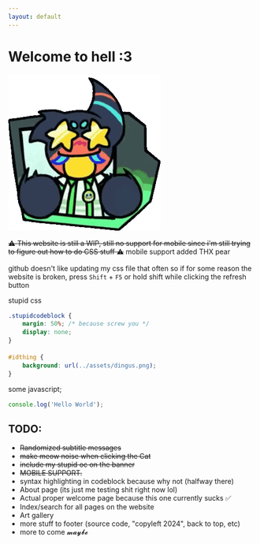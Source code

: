 ```yaml
---
layout: default
---
```


# Welcome to hell :3



<img src="assets/gregoriah/excited.gif" class="centered resized">

~~⚠ This website is still a WIP, still no support for mobile since i'm still trying to figure out how to do CSS stuff ⚠~~ mobile support added THX pear <br> <br>
github doesn't like updating my css file that often so if for some reason the website is broken, press `Shift` + `F5` or hold shift while clicking the refresh button


stupid css
```css
.stupidcodeblock {
    margin: 50%; /* because screw you */
    display: none;
}

#idthing {
    background: url(../assets/dingus.png);
}
```

some javascript;
```js
console.log('Hello World');
```

## TODO: 
- ~~Randomized subtitle messages~~
- ~~make meow noise when clicking the Cat~~
- ~~include my stupid oc on the banner~~
- ~~MOBILE SUPPORT.~~
- syntax highlighting in codeblock because why not (halfway there)
- About page (its just me testing shit right now lol)
- Actual proper welcome page because this one currently sucks ✅
- Index/search for all pages on the website 
- Art gallery
- more stuff to footer (source code, "copyleft 2024", back to top, etc)
- more to come 𝓶𝓪𝔂𝓫𝓮